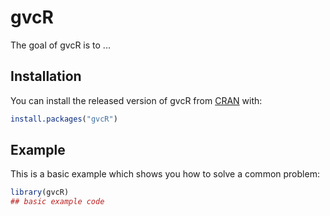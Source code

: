 
# gvcR

<!-- badges: start -->
<!-- badges: end -->

The goal of gvcR is to ...

## Installation

You can install the released version of gvcR from [CRAN](https://CRAN.R-project.org) with:

``` r
install.packages("gvcR")
```

## Example

This is a basic example which shows you how to solve a common problem:

``` r
library(gvcR)
## basic example code
```

